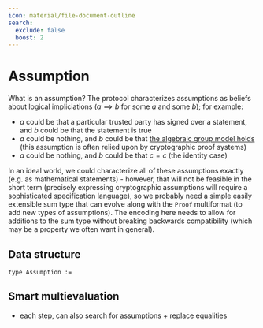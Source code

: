 ```yaml
---
icon: material/file-document-outline
search:
  exclude: false
  boost: 2
---
```


# Assumption

What is an assumption? The protocol characterizes assumptions as beliefs about logical impliciations ($a \implies b$ for some $a$ and some $b$); for example:

- $a$ could be that a particular trusted party has signed over a statement, and $b$ could be that the statement is true
- $a$ could be nothing, and $b$ could be that [the algebraic group model holds](https://eprint.iacr.org/2017/620.pdf) (this assumption is often relied upon by cryptographic proof systems)
- $a$ could be nothing, and $b$ could be that $c = c$ (the identity case)

In an ideal world, we could characterize all of these assumptions exactly (e.g. as mathematical statements) - however, that will not be feasible in the short term (precisely expressing cryptographic assumptions will require a sophisticated specification language), so we probably need a simple easily extensible sum type that can evolve along with the `Proof` multiformat (to add new types of assumptions). The encoding here needs to allow for additions to the sum type without breaking backwards compatibility (which may be a property we often want in general).

## Data structure

```
type Assumption :=

```

## Smart multievaluation

- each step, can also search for assumptions + replace equalities
